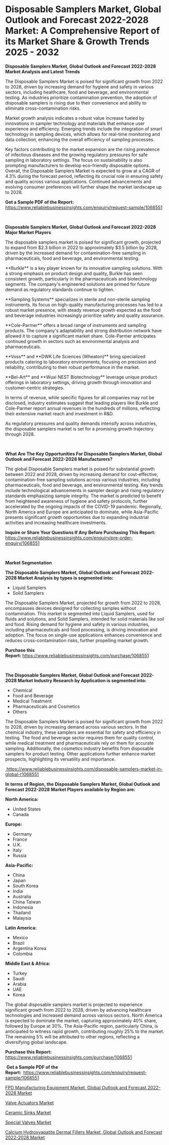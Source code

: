 <p><h1>Disposable Samplers Market, Global Outlook and Forecast 2022-2028 Market: A Comprehensive Report of its Market Share & Growth Trends 2025 - 2032</h1></p><p><strong>Disposable Samplers Market, Global Outlook and Forecast 2022-2028 Market Analysis and Latest Trends</strong></p>
<p><p>The Disposable Samplers Market is poised for significant growth from 2022 to 2028, driven by increasing demand for hygiene and safety in various sectors, including healthcare, food and beverage, and environmental testing. As industries prioritize contamination prevention, the adoption of disposable samplers is rising due to their convenience and ability to eliminate cross-contamination risks. </p><p>Market growth analysis indicates a robust value increase fueled by innovations in sampler technology and materials that enhance user experience and efficiency. Emerging trends include the integration of smart technology in sampling devices, which allows for real-time monitoring and data collection, enhancing the overall efficiency of sampling processes.</p><p>Key factors contributing to the market expansion are the rising prevalence of infectious diseases and the growing regulatory pressures for safe sampling in laboratory settings. The focus on sustainability is also prompting manufacturers to develop eco-friendly disposable options. Overall, the Disposable Samplers Market is expected to grow at a CAGR of 4.3% during the forecast period, reflecting its crucial role in ensuring safety and quality across various applications. Continued advancements and evolving consumer preferences will further shape the market landscape up to 2028.</p></p>
<p><strong>Get a Sample PDF of the Report:&nbsp;</strong> <a href="https://www.reliablebusinessinsights.com/enquiry/request-sample/1068551?utm_campaign=2446&utm_medium=2&utm_source=Github&utm_content=ia&utm_term=21032025&utm_id=disposable-samplers-market-global-outlook-and-forecast-2022-2028">https://www.reliablebusinessinsights.com/enquiry/request-sample/1068551</a></p>
<p>&nbsp;</p>
<p><strong>Disposable Samplers Market, Global Outlook and Forecast 2022-2028 Major Market Players</strong></p>
<p><p>The disposable samplers market is poised for significant growth, projected to expand from $2.3 billion in 2022 to approximately $3.5 billion by 2028, driven by the increased demand for contamination-free sampling in pharmaceuticals, food and beverage, and environmental testing.</p><p>**Burkle** is a key player known for its innovative sampling solutions. With a strong emphasis on product design and quality, Burkle has seen consistent growth, particularly in the pharmaceuticals and biotechnology segments. The company's engineered solutions are primed for future demand as regulatory standards continue to tighten.</p><p>**Sampling Systems** specializes in sterile and non-sterile sampling instruments. Its focus on high-quality manufacturing processes has led to a robust market presence, with steady revenue growth expected as the food and beverage industries increasingly prioritize safety and quality assurance.</p><p>**Cole-Parmer** offers a broad range of instruments and sampling products. The company's adaptability and strong distribution network have allowed it to capture a significant market share. Cole-Parmer anticipates continued growth in sectors such as environmental analysis and pharmaceuticals.</p><p>**Voss** and **DWK Life Sciences (Wheaton)** bring specialized products catering to laboratory environments, focusing on precision and reliability, contributing to their robust performance in the market.</p><p>**Bel-Art** and **Wuxi NEST Biotechnology** leverage unique product offerings in laboratory settings, driving growth through innovation and customer-centric strategies.</p><p>In terms of revenue, while specific figures for all companies may not be disclosed, industry estimates suggest that leading players like Burkle and Cole-Parmer report annual revenues in the hundreds of millions, reflecting their extensive market reach and investment in R&D.</p><p>As regulatory pressures and quality demands intensify across industries, the disposable samplers market is set for a promising growth trajectory through 2028.</p></p>
<p>&nbsp;</p>
<p><strong>What Are The Key Opportunities For Disposable Samplers Market, Global Outlook and Forecast 2022-2028 Manufacturers?</strong></p>
<p><p>The global Disposable Samplers market is poised for substantial growth between 2022 and 2028, driven by increasing demand for cost-effective, contamination-free sampling solutions across various industries, including pharmaceuticals, food and beverage, and environmental testing. Key trends include technological advancements in sampler design and rising regulatory standards emphasizing sample integrity. The market is predicted to benefit from heightened awareness of hygiene and safety protocols, further accelerated by the ongoing impacts of the COVID-19 pandemic. Regionally, North America and Europe are anticipated to dominate, while Asia-Pacific presents significant growth opportunities due to expanding industrial activities and increasing healthcare investments.</p></p>
<p><strong>Inquire or Share Your Questions If Any Before Purchasing This Report:</strong> <a href="https://www.reliablebusinessinsights.com/enquiry/pre-order-enquiry/1068551?utm_campaign=2446&utm_medium=2&utm_source=Github&utm_content=ia&utm_term=21032025&utm_id=disposable-samplers-market-global-outlook-and-forecast-2022-2028">https://www.reliablebusinessinsights.com/enquiry/pre-order-enquiry/1068551</a></p>
<p>&nbsp;</p>
<p><strong>Market Segmentation</strong></p>
<p><strong>The Disposable Samplers Market, Global Outlook and Forecast 2022-2028 Market Analysis by types is segmented into:</strong></p>
<p><ul><li>Liquid Samplers</li><li>Solid Samplers</li></ul></p>
<p><p>The Disposable Samplers Market, projected for growth from 2022 to 2028, encompasses devices designed for collecting samples without contamination. This market is segmented into Liquid Samplers, used for fluids and solutions, and Solid Samplers, intended for solid materials like soil and food. Rising demand for hygiene and safety in various industries, including pharmaceuticals and food processing, is driving innovation and adoption. The focus on single-use applications enhances convenience and reduces cross-contamination risks, further propelling market growth.</p></p>
<p><strong>Purchase this Report:&nbsp;</strong><a href="https://www.reliablebusinessinsights.com/purchase/1068551?utm_campaign=2446&utm_medium=2&utm_source=Github&utm_content=ia&utm_term=21032025&utm_id=disposable-samplers-market-global-outlook-and-forecast-2022-2028">https://www.reliablebusinessinsights.com/purchase/1068551</a></p>
<p>&nbsp;</p>
<p><strong>The Disposable Samplers Market, Global Outlook and Forecast 2022-2028 Market Industry Research by Application is segmented into:</strong></p>
<p><ul><li>Chemical</li><li>Food and Beverage</li><li>Medical Treatment</li><li>Pharmaceuticals and Cosmetics</li><li>Others</li></ul></p>
<p><p>The Disposable Samplers Market is poised for significant growth from 2022 to 2028, driven by increasing demand across various sectors. In the chemical industry, these samplers are essential for safety and efficiency in testing. The food and beverage sector requires them for quality control, while medical treatment and pharmaceuticals rely on them for accurate sampling. Additionally, the cosmetics industry benefits from disposable samplers for product testing. Other applications further enhance market prospects, highlighting its versatility and importance.</p></p>
<p><a href="https://www.reliablebusinessinsights.com/disposable-samplers-market-in-global-r1068551?utm_campaign=2446&utm_medium=2&utm_source=Github&utm_content=ia&utm_term=21032025&utm_id=disposable-samplers-market-global-outlook-and-forecast-2022-2028">&nbsp;https://www.reliablebusinessinsights.com/disposable-samplers-market-in-global-r1068551</a></p>
<p><strong>In terms of Region, the Disposable Samplers Market, Global Outlook and Forecast 2022-2028 Market Players available by Region are:</strong></p>
<p>
    <p> <strong> North America: </strong>
        <ul>
            <li>United States</li>
            <li>Canada</li>
        </ul>
        </p> 
    <p> <strong> Europe: </strong>
        <ul>
            <li>Germany</li>
            <li>France</li>
            <li>U.K.</li>
            <li>Italy</li>
            <li>Russia</li>
        </ul>
        </p> 
    <p> <strong> Asia-Pacific: </strong>
        <ul>
            <li>China</li>
            <li>Japan</li>
            <li>South Korea</li>
            <li>India</li>
            <li>Australia</li>
            <li>China Taiwan</li>
            <li>Indonesia</li>
            <li>Thailand</li>
            <li>Malaysia</li>
        </ul>
        </p> 
    <p> <strong> Latin America: </strong>
        <ul>
            <li>Mexico</li>
            <li>Brazil</li>
            <li>Argentina Korea</li>
            <li>Colombia</li>
        </ul>
        </p> 
    <p> <strong> Middle East & Africa: </strong>
        <ul>
            <li>Turkey</li>
            <li>Saudi</li>
            <li>Arabia</li>
            <li>UAE</li>
            <li>Korea</li>
        </ul>
    </p>
    </p>
<p><p>The global disposable samplers market is projected to experience significant growth from 2022 to 2028, driven by advancing healthcare technologies and increased demand across various sectors. North America is expected to dominate the market, capturing approximately 40% share, followed by Europe at 30%. The Asia-Pacific region, particularly China, is anticipated to witness rapid growth, contributing roughly 25% to the market. The remaining 5% will be attributed to other regions, reflecting a diversifying global landscape.</p></p>
<p><strong>Purchase this Report: </strong><a href="https://www.reliablebusinessinsights.com/purchase/1068551?utm_campaign=2446&utm_medium=2&utm_source=Github&utm_content=ia&utm_term=21032025&utm_id=disposable-samplers-market-global-outlook-and-forecast-2022-2028">https://www.reliablebusinessinsights.com/purchase/1068551</a></p>
<p>&nbsp;<strong>Get a Sample PDF of the Report:&nbsp;&nbsp;</strong><a href="https://www.reliablebusinessinsights.com/enquiry/request-sample/1068551?utm_campaign=2446&utm_medium=2&utm_source=Github&utm_content=ia&utm_term=21032025&utm_id=disposable-samplers-market-global-outlook-and-forecast-2022-2028">https://www.reliablebusinessinsights.com/enquiry/request-sample/1068551</a></p>
<p><strong></strong></p>
<p><p><a href="https://github.com/grevecodeeol/Market-Research-Report-List-1/blob/main/fpd-manufacturing-equipment-market-global-outlook-and-forecast-2022-2028-market.md?utm_campaign=2446&utm_medium=2&utm_source=Github&utm_content=ia&utm_term=21032025&utm_id=disposable-samplers-market-global-outlook-and-forecast-2022-2028">FPD Manufacturing Equipment Market, Global Outlook and Forecast 2022-2028 Market</a></p><p><a href="https://www.linkedin.com/pulse/valve-actuators-market-size-growth-industry-analysis-segmentation-bcy2f?utm_campaign=2446&utm_medium=2&utm_source=Github&utm_content=ia&utm_term=21032025&utm_id=disposable-samplers-market-global-outlook-and-forecast-2022-2028">Valve Actuators Market</a></p><p><a href="https://www.linkedin.com/pulse/comprehensive-ceramic-sinks-market-outlook-size-share-revenue-c6axf?utm_campaign=2446&utm_medium=2&utm_source=Github&utm_content=ia&utm_term=21032025&utm_id=disposable-samplers-market-global-outlook-and-forecast-2022-2028">Ceramic Sinks Market</a></p><p><a href="https://www.linkedin.com/pulse/special-valves-market-strategic-insights-product-evolution-segmentation-i3vjf?utm_campaign=2446&utm_medium=2&utm_source=Github&utm_content=ia&utm_term=21032025&utm_id=disposable-samplers-market-global-outlook-and-forecast-2022-2028">Special Valves Market</a></p><p><a href="https://github.com/calizlewin2f/Market-Research-Report-List-1/blob/main/calcium-hydroxyapatite-dermal-fillers-market-global-outlook-and-forecast-2022-2028-market.md?utm_campaign=2446&utm_medium=2&utm_source=Github&utm_content=ia&utm_term=21032025&utm_id=disposable-samplers-market-global-outlook-and-forecast-2022-2028">Calcium Hydroxyapatite Dermal Fillers Market, Global Outlook and Forecast 2022-2028 Market</a></p></p>
